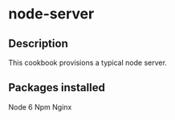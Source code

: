 # node-server

## Description

This cookbook provisions a typical node server.

## Packages installed

Node 6 
Npm
Nginx